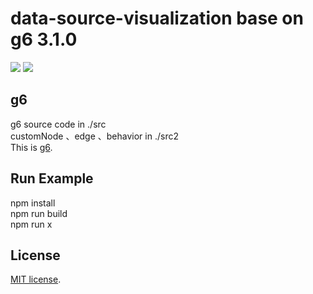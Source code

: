 # data-source-visualization base on g6 3.1.0

<img src="https://github.com/foolzhang/data-source-visualization/blob/master/img/demo.png">

<img src="https://github.com/foolzhang/data-source-visualization/blob/master/img/demo2.png">

## g6
g6 source code  in ./src  
customNode 、edge 、behavior in ./src2  
This is [g6](https://github.com/antvis/g6). 

## Run Example
npm install  
npm run build  
npm run x  

## License

[MIT license](./LICENSE).
